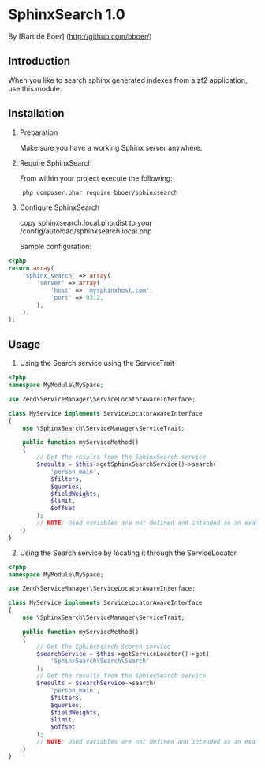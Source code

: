 SphinxSearch 1.0
================
By [Bart de Boer] (http://github.com/bboer/)

Introduction
------------
When you like to search sphinx generated indexes from a zf2 application, use this module.

Installation
------------
1. Preparation

    Make sure you have a working Sphinx server anywhere.

2. Require SphinxSearch

    From within your project execute the following:

```bash
    php composer.phar require bboer/sphinxsearch
```

3. Configure SphinxSearch

    copy sphinxsearch.local.php.dist to your /config/autoload/sphinxsearch.local.php

    Sample configuration:
```php
<?php
return array(
    'sphinx_search' => array(
        'server' => array(
            'host' => 'mysphinxhost.com',
            'port' => 9312,
        ),
    ),
);

```

Usage
-----
1. Using the Search service using the ServiceTrait
```php
<?php
namespace MyModule\MySpace;

use Zend\ServiceManager\ServiceLocatorAwareInterface;

class MyService implements ServiceLocatorAwareInterface
{
    use \SphinxSearch\ServiceManager\ServiceTrait;

    public function myServiceMethod()
    {
        // Get the results from the SphinxSearch service
        $results = $this->getSphinxSearchService()->search(
            'person_main',
            $filters,
            $queries,
            $fieldWeights,
            $limit,
            $offset
        );
        // NOTE: Used variables are not defined and intended as an example
    }
}
```

2. Using the Search service by locating it through the ServiceLocator
```php
<?php
namespace MyModule\MySpace;

use Zend\ServiceManager\ServiceLocatorAwareInterface;

class MyService implements ServiceLocatorAwareInterface
{
    use \SphinxSearch\ServiceManager\ServiceTrait;

    public function myServiceMethod()
    {
        // Get the SphinxSearch Search service
        $searchService = $this->getServiceLocator()->get(
            'SphinxSearch\Search\Search'
        );
        // Get the results from the SphinxSearch service
        $results = $searchService->search(
            'person_main',
            $filters,
            $queries,
            $fieldWeights,
            $limit,
            $offset
        );
        // NOTE: Used variables are not defined and intended as an example
    }
}
```
